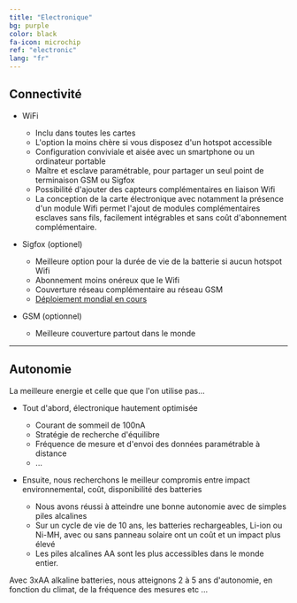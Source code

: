 ```yaml
---
title: "Electronique"
bg: purple
color: black
fa-icon: microchip
ref: "electronic"
lang: "fr"
---
```



## Connectivité

- WiFi
  * Inclu dans toutes les cartes
  * L'option la moins chère si vous disposez d'un hotspot accessible
  * Configuration conviviale et aisée avec un smartphone ou un ordinateur portable
  * Maître et esclave paramétrable, pour partager un seul point de terminaison GSM ou Sigfox
  * Possibilité d'ajouter des capteurs complémentaires en liaison Wifi
  * La conception de la carte électronique avec notamment la présence d'un module Wifi permet l'ajout de modules complémentaires esclaves sans fils, facilement intégrables et sans coût d'abonnement complémentaire.


- Sigfox (optionel)
  * Meilleure option pour la durée de vie de la batterie si aucun hotspot Wifi
  * Abonnement moins onéreux que le Wifi
  * Couverture réseau complémentaire au réseau GSM
  * [Déploiement mondial en cours](https://www.sigfox.com/en/coverage)

- GSM (optionnel)
  * Meilleure couverture partout dans le monde

-------------------------
  
## Autonomie

La meilleure energie et celle que que l'on utilise pas...

- Tout d'abord, électronique hautement optimisée
  * Courant de sommeil de 100nA
  * Stratégie de recherche d'équilibre
  * Fréquence de mesure et d'envoi des données paramétrable à distance
  * ...

- Ensuite, nous recherchons le meilleur compromis entre impact environnemental, coût, disponibilité des batteries
  * Nous avons réussi à atteindre une bonne autonomie avec de simples piles alcalines
  * Sur un cycle de vie de 10 ans, les batteries rechargeables, Li-ion ou Ni-MH, avec ou sans panneau solaire ont un coût et un impact plus élevé
  * Les piles alcalines AA sont les plus accessibles dans le monde entier.
  
Avec 3xAA alkaline batteries, nous atteignons 2 à 5 ans d'autonomie, en fonction du climat, de la fréquence des mesures etc ...
